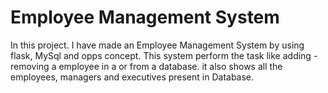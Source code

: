 # Employee Management System

In this project.
I have made an Employee Management System by using flask, MySql and opps concept.
This system perform the task like adding - removing a employee in a or from a database.
it also shows all the employees, managers and executives present in Database.
